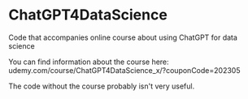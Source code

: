 # ChatGPT4DataScience
Code that accompanies online course about using ChatGPT for data science

You can find information about the course here:
udemy.com/course/ChatGPT4DataScience_x/?couponCode=202305

The code without the course probably isn't very useful.
